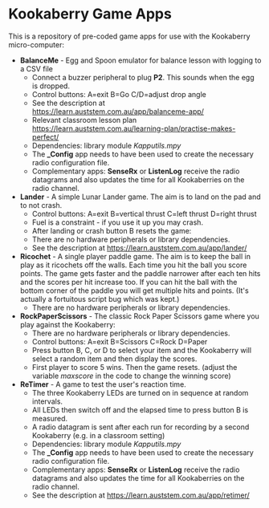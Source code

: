 # Kookaberry Game Apps
This is a repository of pre-coded game apps for use with the Kookaberry micro-computer:
- **BalanceMe** - Egg and Spoon emulator for balance lesson with logging to a CSV file
  - Connect a buzzer peripheral to plug **P2**. This sounds when the egg is dropped.
  - Control buttons: A=exit B=Go C/D=adjust drop angle
  - See the description at https://learn.auststem.com.au/app/balanceme-app/
  - Relevant classroom lesson plan https://learn.auststem.com.au/learning-plan/practise-makes-perfect/
  - Dependencies: library module *Kapputils.mpy*
  - The **_Config** app needs to have been used to create the necessary radio configuration file.
  - Complementary apps: **SenseRx** or **ListenLog** receive the radio datagrams and also updates the time for all Kookaberries on the radio channel.
- **Lander** - A simple Lunar Lander game. The aim is to land on the pad and to not crash.
  - Control buttons: A=exit B=vertical thrust C=left thrust D=right thrust
  - Fuel is a constraint - if you use it up you may crash.
  - After landing or crash button B resets the game:
  - There are no hardware peripherals or library dependencies.
  - See the description at https://learn.auststem.com.au/app/lander/
- **Ricochet** - A single player paddle game. The aim is to keep the ball in play as it ricochets off the walls. Each time you hit the ball you score points.  The game gets faster and the paddle narrower after each ten hits and the scores per hit increase too. If you can hit the ball with the bottom corner of the paddle you will get multiple hits and points.  (It's actually a fortuitous script bug which was kept.)
  - There are no hardware peripherals or library dependencies.
- **RockPaperScissors** - The classic Rock Paper Scissors game where you play against the Kookaberry:
  - There are no hardware peripherals or library dependencies.
  - Control buttons: A=exit B=Scissors C=Rock D=Paper
  - Press button B, C, or D to select your item and the Kookaberry will select a random item and then display the scores.
  - First player to score 5 wins. Then the game resets. (adjust the variable *maxscore* in the code to change the winning score)
- **ReTimer** - A game to test the user's reaction time.
  - The three Kookaberry LEDs are turned on in sequence at random intervals.
  - All LEDs then switch off and the elapsed time to press button B is measured.
  - A radio datagram is sent after each run for recording by a second Kookaberry (e.g. in a classroom setting)
  - Dependencies: library module *Kapputils.mpy*
  - The **_Config** app needs to have been used to create the necessary radio configuration file.
  - Complementary apps: **SenseRx** or **ListenLog** receive the radio datagrams and also updates the time for all Kookaberries on the radio channel.
  - See the description at https://learn.auststem.com.au/app/retimer/
